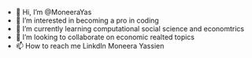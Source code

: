 - 👋 Hi, I’m @MoneeraYas
- 👀 I’m interested in becoming a pro in coding 
- 🌱 I’m currently learning computational social science and economtrics 
- 💞️ I’m looking to collaborate on economic realted topics 
- 📫 How to reach me LinkdIn Moneera Yassien

<!---
MoneeraYas/MoneeraYas is a ✨ special ✨ repository because its `README.md` (this file) appears on your GitHub profile.
You can click the Preview link to take a look at your changes.
--->

